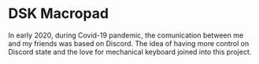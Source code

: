 # DSK Macropad
In early 2020, during Covid-19 pandemic, the comunication between me and my friends was based on Discord. The idea of having more control on Discord state and the love for mechanical keyboard joined into this project.

